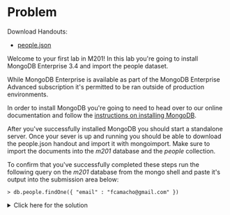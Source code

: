 # Problem
Download Handouts:
 - <a href="https://university.mongodb.com/static/MongoDB_2017_M201_February/handouts/people.a74d7de502b1.json">people.json</a>

Welcome to your first lab in M201! In this lab you're going to install MongoDB Enterprise 3.4 and import the people dataset.

While MongoDB Enterprise is available as part of the MongoDB Enterprise Advanced subscription it's permitted to be ran outside of production environments.

In order to install MongoDB you're going to need to head over to our online documentation and follow the <a href="https://docs.mongodb.com/manual/administration/install-enterprise/?_ga=1.97552155.566621725.1483393028">instructions on installing MongoDB</a>.

After you've successfully installed MongoDB you should start a standalone server. Once your sever is up and running you should be able to download the people.json handout and import it with mongoimport. Make sure to import the documents into the *m201* database and the *people* collection.

To confirm that you've successfully completed these steps run the following query on the *m201* database from the mongo shell and paste it's output into the submission area below:

    > db.people.findOne({ "email" : "fcamacho@gmail.com" })
	
<details>
  <summary>Click here for the solution</summary>
  - {
        "_id" : ObjectId("57d7a135fa937f710a7d6c62"),
        "last_name" : "Webster",
        "quote" : "Reiciendis consectetur ad quibusdam animi deleniti.",
        "job" : "Geophysicist/field seismologist",
        "ssn" : "543-27-2503",
        "address" : {
                "city" : "Lindsayton",
                "street" : "9764 Brianna View Suite 628",
                "zip" : "24521"
        },
        "first_name" : "James",
        "company_id" : ObjectId("57d7a135fa937f710a7d6c54"),
        "employer" : "Vasquez, Watson and Ross",
        "birthday" : ISODate("2010-03-10T16:54:58Z"),
        "email" : "fcamacho@gmail.com"
    }
</details>